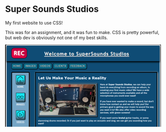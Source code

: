 # Super Sounds Studios
My first website to use CSS!

This was for an assignment, and it was fun to make. CSS is pretty powerful, but web dev is obviously not one of my best skills.

![Picture of the website](picofsite.png)